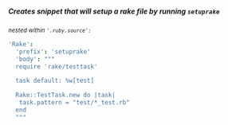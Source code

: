 ##### Creates snippet that will setup a rake file by running `setuprake`
<em><sub>nested within ```'.ruby.source':```</sub></em>

```coffeescript
'Rake':
  'prefix': 'setuprake'
  'body': """
  require 'rake/testtask'

  task default: %w[test]

  Rake::TestTask.new do |task|
   task.pattern = "test/*_test.rb"
  end
  """
  ```
